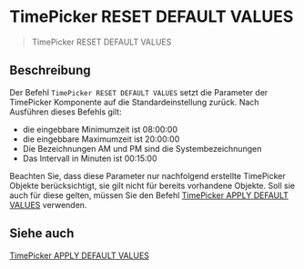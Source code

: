 # TimePicker RESET DEFAULT VALUES

> TimePicker RESET DEFAULT VALUES

## Beschreibung

Der Befehl `TimePicker RESET DEFAULT VALUES` setzt die Parameter der TimePicker Komponente auf die Standardeinstellung zurück. Nach Ausführen dieses Befehls gilt:

* die eingebbare Minimumzeit ist 08:00:00
* die eingebbare Maximumzeit ist 20:00:00
* Die Bezeichnungen AM und PM sind die Systembezeichnungen
* Das Intervall in Minuten ist 00:15:00

Beachten Sie, dass diese Parameter nur nachfolgend erstellte TimePicker Objekte berücksichtigt, sie gilt nicht für bereits vorhandene Objekte. Soll sie auch für diese gelten, müssen Sie den Befehl [TimePicker APPLY DEFAULT VALUES](TimePicker%20APPLY%20DEFAULT%20VALUES.de.md) verwenden.

## Siehe auch

[TimePicker APPLY DEFAULT VALUES](TimePicker%20APPLY%20DEFAULT%20VALUES.de.md)
